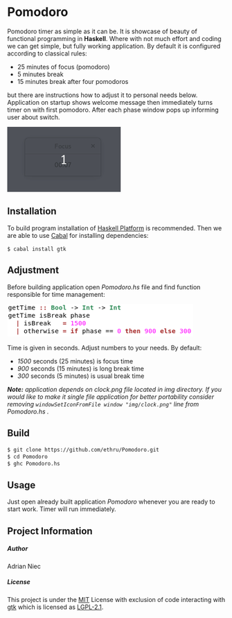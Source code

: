 # Pomodoro

Pomodoro timer as simple as it can be. It is showcase of beauty of functional programming in **Haskell**. Where with not
much effort and coding we can get simple, but fully working application. By default it is configured according to 
classical rules:
- 25 minutes of focus (pomodoro)
- 5 minutes break
- 15 minutes break after four pomodoros

but there are instructions how to adjust it to personal needs below. Application on startup shows welcome message then 
immediately turns timer on with first pomodoro. After each phase window pops up informing user about switch.

![](img/pomodoro.gif)

## Installation

To build program installation of [Haskell Platform](https://www.haskell.org/platform/) is recommended. Then we are able 
to use [Cabal](https://www.haskell.org/cabal/) for installing dependencies:
```
$ cabal install gtk
```

## Adjustment

Before building application open *Pomodoro.hs* file and find function responsible for time management:

![](img/time.png)

Time is given in seconds. Adjust numbers to your needs. By default:
- *1500* seconds (25 minutes) is focus time
- *900* seconds (15 minutes) is long break time
- *300* seconds (5 minutes) is usual break time

***Note:** application depends on clock.png file located in img directory. If you would like to make it single file 
application for better portability consider removing `windowSetIconFromFile window "img/clock.png"` line from 
Pomodoro.hs .*

## Build

```
$ git clone https://github.com/ethru/Pomodoro.git
$ cd Pomodoro
$ ghc Pomodoro.hs
```

## Usage

Just open already built application *Pomodoro* whenever you are ready to start work. Timer will run immediately.

## Project Information

##### Author

Adrian Niec

##### License

This project is under the [MIT](LICENSE) License with exclusion of code interacting with 
[gtk](https://hackage.haskell.org/package/gtk) which is licensed as 
[LGPL-2.1](https://hackage.haskell.org/package/gtk-0.15.5/src/COPYING).
